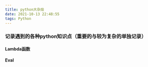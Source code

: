 ```yaml
---
title: python大杂烩
date: 2021-10-13 22:48:55
tags: Python
---
```



### 记录遇到的各种python知识点（重要的与较为复杂的单独记录）

#### Lambda函数

#### Eval
